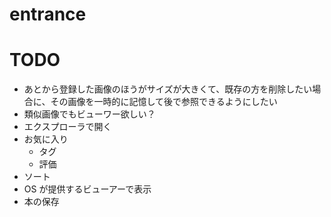 # entrance

# TODO
- あとから登録した画像のほうがサイズが大きくて、既存の方を削除したい場合に、その画像を一時的に記憶して後で参照できるようにしたい
- 類似画像でもビューワー欲しい？
- エクスプローラで開く
- お気に入り
    - タグ
    - 評価
- ソート
- OS が提供するビューアーで表示
- 本の保存
